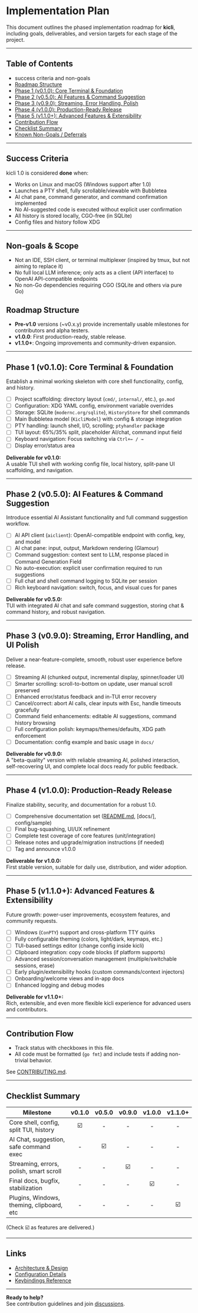 # Implementation Plan

This document outlines the phased implementation roadmap for **kicli**, including goals, deliverables, and version targets for each stage of the project.

---

## Table of Contents

- success criteria and non-goals
- [Roadmap Structure](#roadmap-structure)
- [Phase 1 (v0.1.0): Core Terminal & Foundation](#phase-1-v010-core-terminal--foundation)
- [Phase 2 (v0.5.0): AI Features & Command Suggestion](#phase-2-v050-ai-features--command-suggestion)
- [Phase 3 (v0.9.0): Streaming, Error Handling, Polish](#phase-3-v090-streaming-error-handling-polish)
- [Phase 4 (v1.0.0): Production-Ready Release](#phase-4-v100-production-ready-release)
- [Phase 5 (v1.1.0+): Advanced Features & Extensibility](#phase-5-v110-advanced-features--extensibility)
- [Contribution Flow](#contribution-flow)
- [Checklist Summary](#checklist-summary)
- [Known Non-Goals / Deferrals](#known-non-goals--deferrals)

---

## Success Criteria

kicli 1.0 is considered **done** when:

- Works on Linux and macOS (Windows support after 1.0)
- Launches a PTY shell, fully scrollable/viewable with Bubbletea
- AI chat pane, command generator, and command confirmation implemented
- No AI-suggested code is executed without explicit user confirmation
- All history is stored locally, CGO-free (in SQLite)
- Config files and history follow XDG

---

## Non-goals & Scope

- Not an IDE, SSH client, or terminal multiplexer (inspired by tmux, but not aiming to replace it)
- No full local LLM inference; only acts as a client (API interface) to OpenAI API-compatible endpoints
- No non-Go dependencies requiring CGO (SQLite and others via pure Go)


## Roadmap Structure

- **Pre-v1.0** versions (~v0.x.y) provide incrementally usable milestones for contributors and alpha testers.
- **v1.0.0**: First production-ready, stable release.
- **v1.1.0+**: Ongoing improvements and community-driven expansion.

---

## Phase 1 (v0.1.0): Core Terminal & Foundation

Establish a minimal working skeleton with core shell functionality, config, and history.

- [ ] Project scaffolding: directory layout (`cmd/`, `internal/`, etc.), `go.mod`
- [ ] Configuration: XDG YAML config, environment variable overrides
- [ ] Storage: SQLite (`modernc.org/sqlite`), `HistoryStore` for shell commands
- [ ] Main Bubbletea model (`KicliModel`) with config & storage integration
- [ ] PTY handling: launch shell, I/O, scrolling; `ptyhandler` package
- [ ] TUI layout: 65%/35% split, placeholder AI/chat, command input field
- [ ] Keyboard navigation: Focus switching via `Ctrl+← / →`
- [ ] Display error/status area

**Deliverable for v0.1.0:**  
A usable TUI shell with working config file, local history, split-pane UI scaffolding, and navigation.

---

## Phase 2 (v0.5.0): AI Features & Command Suggestion

Introduce essential AI Assistant functionality and full command suggestion workflow.

- [ ] AI API client (`aiclient`): OpenAI-compatible endpoint with config, key, and model
- [ ] AI chat pane: input, output, Markdown rendering (Glamour)
- [ ] Command suggestion: context sent to LLM, response placed in Command Generation Field
- [ ] No auto-execution: explicit user confirmation required to run suggestions
- [ ] Full chat and shell command logging to SQLite per session
- [ ] Rich keyboard navigation: switch, focus, and visual cues for panes

**Deliverable for v0.5.0:**  
TUI with integrated AI chat and safe command suggestion, storing chat & command history, and robust navigation.

---

## Phase 3 (v0.9.0): Streaming, Error Handling, and UI Polish

Deliver a near-feature-complete, smooth, robust user experience before release.

- [ ] Streaming AI (chunked output, incremental display, spinner/loader UI)
- [ ] Smarter scrolling: scroll-to-bottom on update, user manual scroll preserved
- [ ] Enhanced error/status feedback and in-TUI error recovery
- [ ] Cancel/correct: abort AI calls, clear inputs with Esc, handle timeouts gracefully
- [ ] Command field enhancements: editable AI suggestions, command history browsing
- [ ] Full configuration polish: keymaps/themes/defaults, XDG path enforcement
- [ ] Documentation: config example and basic usage in `docs/`

**Deliverable for v0.9.0:**  
A "beta-quality" version with reliable streaming AI, polished interaction, self-recovering UI, and complete local docs ready for public feedback.

---

## Phase 4 (v1.0.0): Production-Ready Release

Finalize stability, security, and documentation for a robust 1.0.

- [ ] Comprehensive documentation set ([README.md](../README.md), [docs/], config/sample)
- [ ] Final bug-squashing, UI/UX refinement
- [ ] Complete test coverage of core features (unit/integration)
- [ ] Release notes and upgrade/migration instructions (if needed)
- [ ] Tag and announce v1.0.0

**Deliverable for v1.0.0:**  
First stable version, suitable for daily use, distribution, and wider adoption.

---

## Phase 5 (v1.1.0+): Advanced Features & Extensibility

Future growth: power-user improvements, ecosystem features, and community requests.

- [ ] Windows (`ConPTY`) support and cross-platform TTY quirks
- [ ] Fully configurable theming (colors, light/dark, keymaps, etc.)
- [ ] TUI-based settings editor (change config inside kicli)
- [ ] Clipboard integration: copy code blocks (if platform supports)
- [ ] Advanced session/conversation management (multiple/switchable sessions, erase)
- [ ] Early plugin/extensibility hooks (custom commands/context injectors)
- [ ] Onboarding/welcome views and in-app docs
- [ ] Enhanced logging and debug modes

**Deliverable for v1.1.0+:**  
Rich, extensible, and even more flexible kicli experience for advanced users and contributors.

---

## Contribution Flow

- Track status with checkboxes in this file.
- All code must be formatted (`go fmt`) and include tests if adding non-trivial behavior.

See [CONTRIBUTING.md](../CONTRIBUTING.md).

---

## Checklist Summary

| Milestone                                  | v0.1.0 | v0.5.0 | v0.9.0 | v1.0.0 | v1.1.0+ |
|---------------------------------------------|:------:|:------:|:------:|:------:|:-------:|
| Core shell, config, split TUI, history      |   ☑️   |   -    |   -    |   -    |    -    |
| AI Chat, suggestion, safe command exec      |   -    |   ☑️   |   -    |   -    |    -    |
| Streaming, errors, polish, smart scroll     |   -    |   -    |   ☑️   |   -    |    -    |
| Final docs, bugfix, stabilization           |   -    |   -    |   -    |   ☑️   |    -    |
| Plugins, Windows, theming, clipboard, etc   |   -    |   -    |   -    |   -    |   ☑️    |

(Check ☑️ as features are delivered.)

---

## Links

- [Architecture & Design](architecture.md)
- [Configuration Details](configuration.md)
- [Keybindings Reference](keybindings.md)

---

**Ready to help?**  
See contribution guidelines and join [discussions](https://github.com/semidark/kicli/discussions).